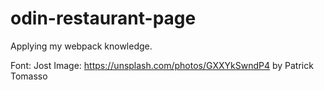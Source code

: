 # odin-restaurant-page
Applying my webpack knowledge.

Font: Jost
Image: https://unsplash.com/photos/GXXYkSwndP4 by Patrick Tomasso
